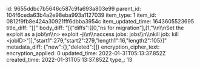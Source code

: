 id: 9655ddbc7b5646c587c9fa693a803e99
parent_id: 104f6ceda63b4a2e98eba993a1127039
item_type: 1
item_id: 0812f9fb8e424a30921fff6dbba3954c
item_updated_time: 1643605523695
title_diff: "[]"
body_diff: "[{\"diffs\":[[0,\"ns for migration\"],[1,\"\\\n\\\nSet the exploit as a job\\\n\\\n> exploit -j\\\n\\\naccess jobs: jobs\\\n\\\nkill job: kill &lt;jobID&gt;\"]],\"start1\":279,\"start2\":279,\"length1\":16,\"length2\":105}]"
metadata_diff: {"new":{},"deleted":[]}
encryption_cipher_text: 
encryption_applied: 0
updated_time: 2022-01-31T05:13:37.852Z
created_time: 2022-01-31T05:13:37.852Z
type_: 13